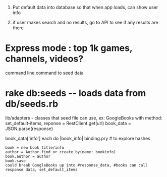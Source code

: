 1. Put default data into database so that when app loads, can show user info

2. if user makes search and no results, go to API to see if any results are there

# Express mode : top 1k games, channels, videos?

command line command to seed data
# rake db:seeds -- loads data from db/seeds.rb

lib/adapters - classes that seed file can use, ex: GoogleBooks
with method: set_default-items,
  reponse = RestClient.get(url)
  book_data = JSON.parse(response)

  book_data['info'] each do |book_info|
    binding.pry # to explore hashes

    book = new book title/info
    author = Author.find_or_create_by(name: bookinfo)
    book.author = author
    book.save
    could break GoogleBooks up into #response_data, #books can call response data, set_default_items
